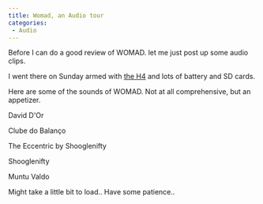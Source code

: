 ```yaml
---
title: Womad, an Audio tour
categories:
 - Audio
---
```


Before I can do a good review of WOMAD. let me just post up some audio clips.

I went there on Sunday armed with [the H4][0] and lots of battery and SD cards.

Here are some of the sounds of WOMAD. Not at all comprehensive, but an appetizer.

David D'Or

Clube do Balanço

The Eccentric by Shooglenifty

Shooglenifty

Muntu Valdo

Might take a little bit to load.. Have some patience..


[0]: http://www.chinpen.net/blog/unboxing-the-zoom-h4/
